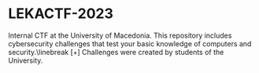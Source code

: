 # LEKACTF-2023
Internal CTF at the University of Macedonia. This repository includes cybersecurity challenges that test your basic knowledge of computers and security.\linebreak
[+] Challenges were created by students of the University.
